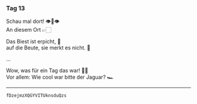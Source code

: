 ### Tag 13

Schau mal dort! 👁👄👁  
An diesem Ort 👉🏻  
  
Das Biest ist erpicht, 🦁  
auf die Beute, sie merkt es nicht. 🐑
  
...
  
Wow, was für ein Tag das war! 🤩🤯  
Vor allem: Wie cool war bitte der Jaguar? 🏎

---

`fDzejmzXQGYVITUknsduQzs`